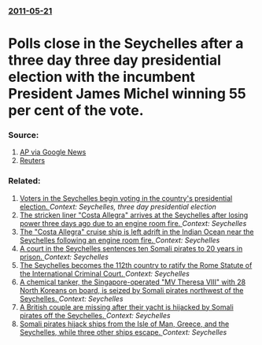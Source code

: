 ### [2011-05-21](/news/2011/05/21/index.md)

# Polls close in the Seychelles after a three day three day presidential election with the incumbent President James Michel winning 55 per cent of the vote. 




### Source:

1. [AP via Google News](http://www.google.com/hostednews/ap/article/ALeqM5h_y2_CIxdASHF5rbXARWQJXUhQ4w?docId=0d842c9a1a7c49a3a8c6ed535a10f022)
2. [Reuters](http://www.reuters.com/article/2011/05/21/seychelles-election-result-idUSLDE74K07Y20110521?feedType=RSS&feedName=hotStocksNews)

### Related:

1. [Voters in the Seychelles begin voting in the country's presidential election. ](/news/2011/05/19/voters-in-the-seychelles-begin-voting-in-the-country-s-presidential-election.md) _Context: Seychelles, three day presidential election_
2. [The stricken liner "Costa Allegra" arrives at the Seychelles after losing power three days ago due to an engine room fire. ](/news/2012/03/1/the-stricken-liner-costa-allegra-arrives-at-the-seychelles-after-losing-power-three-days-ago-due-to-an-engine-room-fire.md) _Context: Seychelles_
3. [The "Costa Allegra" cruise ship is left adrift in the Indian Ocean near the Seychelles following an engine room fire. ](/news/2012/02/27/the-costa-allegra-cruise-ship-is-left-adrift-in-the-indian-ocean-near-the-seychelles-following-an-engine-room-fire.md) _Context: Seychelles_
4. [A court in the Seychelles sentences ten Somali pirates to 20 years in prison. ](/news/2011/02/28/a-court-in-the-seychelles-sentences-ten-somali-pirates-to-20-years-in-prison.md) _Context: Seychelles_
5. [The Seychelles becomes the 112th country to ratify the Rome Statute of the International Criminal Court. ](/news/2010/08/11/the-seychelles-becomes-the-112th-country-to-ratify-the-rome-statute-of-the-international-criminal-court.md) _Context: Seychelles_
6. [ A chemical tanker, the Singapore-operated "MV Theresa VIII" with 28 North Koreans on board, is seized by Somali pirates northwest of the Seychelles. ](/news/2009/11/17/a-chemical-tanker-the-singapore-operated-mv-theresa-viii-with-28-north-koreans-on-board-is-seized-by-somali-pirates-northwest-of-the-se.md) _Context: Seychelles_
7. [ A British couple are missing after their yacht is hijacked by Somali pirates off the Seychelles. ](/news/2009/10/27/a-british-couple-are-missing-after-their-yacht-is-hijacked-by-somali-pirates-off-the-seychelles.md) _Context: Seychelles_
8. [ Somali pirates hijack ships from the Isle of Man, Greece, and the Seychelles, while three other ships escape. ](/news/2009/03/26/somali-pirates-hijack-ships-from-the-isle-of-man-greece-and-the-seychelles-while-three-other-ships-escape.md) _Context: Seychelles_
